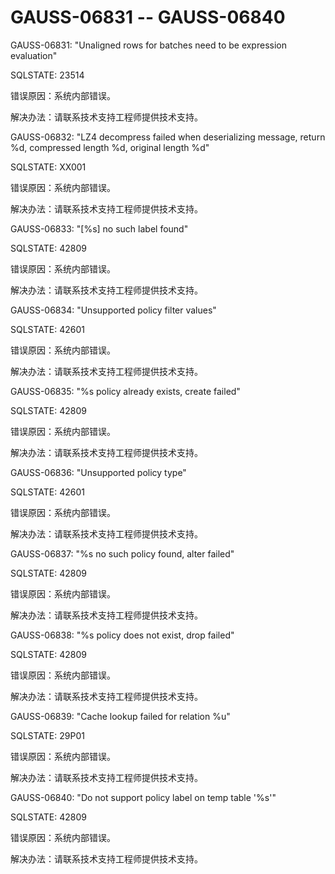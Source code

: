 # GAUSS-06831 -- GAUSS-06840

GAUSS-06831: "Unaligned rows for batches need to be expression evaluation"

SQLSTATE: 23514

错误原因：系统内部错误。

解决办法：请联系技术支持工程师提供技术支持。

GAUSS-06832: "LZ4 decompress failed when deserializing message, return %d, compressed length %d, original length %d"

SQLSTATE: XX001

错误原因：系统内部错误。

解决办法：请联系技术支持工程师提供技术支持。

GAUSS-06833: "\[%s\] no such label found"

SQLSTATE: 42809

错误原因：系统内部错误。

解决办法：请联系技术支持工程师提供技术支持。

GAUSS-06834: "Unsupported policy filter values"

SQLSTATE: 42601

错误原因：系统内部错误。

解决办法：请联系技术支持工程师提供技术支持。

GAUSS-06835: "%s policy already exists, create failed"

SQLSTATE: 42809

错误原因：系统内部错误。

解决办法：请联系技术支持工程师提供技术支持。

GAUSS-06836: "Unsupported policy type"

SQLSTATE: 42601

错误原因：系统内部错误。

解决办法：请联系技术支持工程师提供技术支持。

GAUSS-06837: "%s no such policy found, alter failed"

SQLSTATE: 42809

错误原因：系统内部错误。

解决办法：请联系技术支持工程师提供技术支持。

GAUSS-06838: "%s policy does not exist, drop failed"

SQLSTATE: 42809

错误原因：系统内部错误。

解决办法：请联系技术支持工程师提供技术支持。

GAUSS-06839: "Cache lookup failed for relation %u"

SQLSTATE: 29P01

错误原因：系统内部错误。

解决办法：请联系技术支持工程师提供技术支持。

GAUSS-06840: "Do not support policy label on temp table '%s'"

SQLSTATE: 42809

错误原因：系统内部错误。

解决办法：请联系技术支持工程师提供技术支持。

